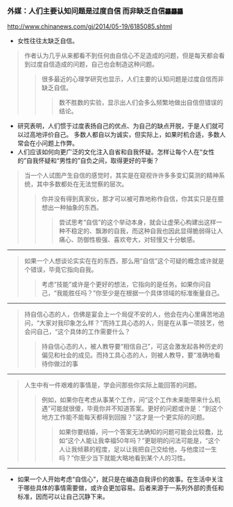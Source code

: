 ### 外媒：人们主要认知问题是过度自信 而非缺乏自信`龘龘龘`
http://www.chinanews.com/gj/2014/05-19/6185085.shtml
- 女性往往太缺乏自信。
>作者认为几乎从来都看不到任何由自信心不足造成的问题，但是每天都会看到过度自信造成的问题，自己也会制造这种问题。
>>很多最近的心理学研究也显示，人们主要的认知问题是过度自信而非缺乏自信。
>>>数不胜数的实验，显示出人们会多么频繁地做出自信但错误的结论。
- 研究表明，人们惯于过度表扬自己的优点、为自己的缺点开脱，于是人们就可以过高地评价自己。
多数人都自以为诚实，但实际上，如果时机合适，多数人常会在小问题上作弊。
- 人们应该如何向更广泛的文化注入自省和自我怀疑。怎样让每个人在“女性的”自我怀疑和“男性的”自负之间，取得更好的平衡？
>当一个人试图产生自信的感觉时，其实是在窥视许许多多变幻莫测的精神系统，其中多数都处在无法觉察的层次。
>>你并没有得到真家伙，那才可以被可靠地称作自信，你其实只是在臆想出一种抽象的东西。
>>>尝试思考“自信”的这个举动本身，就会让虚荣心构建出这样一种不稳定的、飘渺的自我，而这种自我也因此显得脆弱得让人痛心、防御性极强、喜欢夸大，对轻慢又十分敏感。
---
>如果一个人想谈论实实在在的东西，那么用“自信”这个可疑的概念或许就是个错误，毕竟它指向自我。
>>考虑“技能”或许是个更好的想法，它指向的是任务。如果你问自己，“我能胜任吗？”你至少是在根据一个具体领域的标准衡量自己。
---
>持自信心态的人，仿佛是宴会上一个局促不安的人，他会在内心里痛苦地追问，“大家对我印象怎么样？”而持工具心态的人，则是在从事一项技艺，他会问自己，“这个具体的工作需要什么？
>>持自信心态的人，被人教导要“相信自己”，可这会激发起各种历史的偏见和社会的成见。而持工具心态的人，则被人教导，要“准确地看待你做过的事
---
>人生中有一件艰难的事情是，学会问那些你实际上能回答的问题。
>>例如，如果你在考虑从事某个工作，问“这个工作未来能带来什么机遇”可能就很傻，毕竟你并不知道答案。更好的问题或许是：“到这个地方工作能不能每天都得到回报？”这才是一个更实际的问题。
>>>如果你要结婚，问一个答案无法确知的问题可能会比较蠢，比如“这个人能让我幸福50年吗？”更聪明的问法可能是，“这个人让我倾慕的程度，足以让我把自己交给他，与他度过一生吗？”你至少当下就能大略地看到某个人的习性。
---
- 如果一个人开始考虑“自信心”，就只是在编造自我评价的故事。在生活中关注于哪些具体的事情需要做，或许会更加容易。后者来源于一系列外部的责任和标准，因而可以让自己沉静下来。